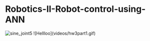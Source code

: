 # Robotics-II-Robot-control-using-ANN

<img src="images/joint5_sine_pid5000.jpg" alt="sine_joint5" style="width: 600px;"/>
![Hellloo](videos/hw3part1.gif)
